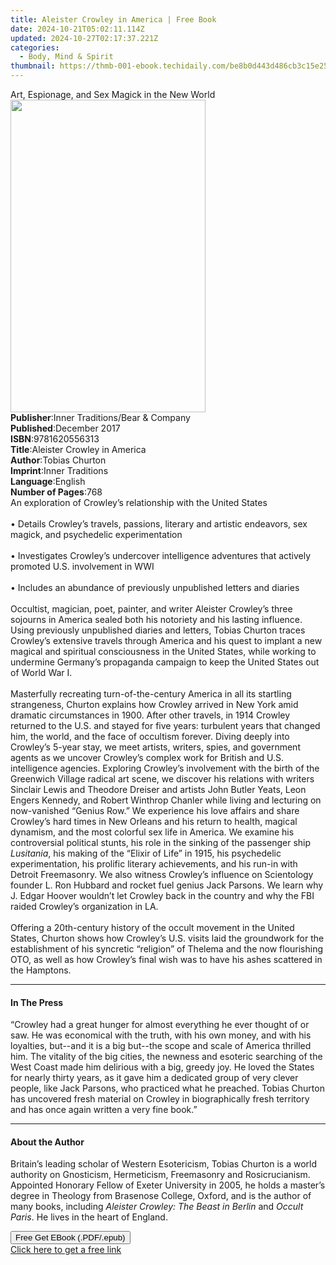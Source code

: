 ```yaml
---
title: Aleister Crowley in America | Free Book
date: 2024-10-21T05:02:11.114Z
updated: 2024-10-27T02:17:37.221Z
categories:
  - Body, Mind & Spirit
thumbnail: https://thmb-001-ebook.techidaily.com/be8b0d443d486cb3c15e258a3ca39cc78b57eb1a83ddfa3b636dbb3283f3cbc7.jpg
---
```

<main id="book-container">
  <div class="flex flex-col">
    <div class="book-brief flex-1 py-6 px-4 sm:p-6 md:py-10 md:px-8">
      <!-- brief-->
      <div class="book-brief-main">
        Art, Espionage, and Sex Magick in the New World
      </div>
    </div>
    <div
      class="book-meta-info flex-1 grid gap-4 col-start-1 col-end-3 row-start-1 sm:mb-6 sm:grid-cols-4 lg:gap-6 lg:col-start-2 lg:row-end-6 lg:row-span-6 lg:mb-0"
    >
      <div
        class="book-meta-info-left place-content-center mt-4 p-4 text-sm leading-6 col-start-2 col-span-2 dark:text-slate-400"
      >
        <img
          class="w-full h-500 object-cover rounded-lg sm:h-255 sm:col-span-2 lg:col-span-full"
          src="https://img-001-ebook.techidaily.com/ea8898917e72655f6fea1bbe6626b35282ea0c251fd0fea9815cd1cf9aef60a9.jpg"
          alt=""
          width="312"
          height="500"
        />
      </div>
      <div
        class="book-meta-info-right mt-2 col-start-1 row-start-2 col-span-3 self-center"
      >
        <!-- meta data  -->
        <div class="flex flex-col px-4 md:px-8">
          <div class="flex-1">
            <strong>Publisher</strong>:<span class="px-2"
              >Inner Traditions/Bear &amp; Company</span
            >
          </div>
          <div class="flex-1">
            <strong>Published</strong>:<span class="px-2">December 2017</span>
          </div>
          <div class="flex-1">
            <strong>ISBN</strong>:<span class="px-2">9781620556313</span>
          </div>
          <div class="flex-1">
            <strong>Title</strong>:<span class="px-2"
              >Aleister Crowley in America</span
            >
          </div>
          <div class="flex-1">
            <strong>Author</strong>:<span class="px-2">Tobias Churton</span>
          </div>
          <div class="flex-1">
            <strong>Imprint</strong>:<span class="px-2">Inner Traditions</span>
          </div>
          <div class="flex-1">
            <strong>Language</strong>:<span class="px-2">English</span>
          </div>
          <div class="flex-1">
            <strong>Number of Pages</strong>:<span class="px-2">768</span>
          </div>
        </div>
      </div>
    </div>
    <div class="book-description flex-1 py-6 px-4 sm:p-6 md:py-10 md:px-8">
      <div class="book-description-main">
        <div accordion-content="" id="description">
          An exploration of Crowley’s relationship with the United States
          <br /><br />• Details Crowley’s travels, passions, literary and
          artistic endeavors, sex magick, and psychedelic experimentation
          <br /><br />• Investigates Crowley’s undercover intelligence
          adventures that actively promoted U.S. involvement in WWI
          <br /><br />• Includes an abundance of previously unpublished letters
          and diaries <br /><br />Occultist, magician, poet, painter, and writer
          Aleister Crowley’s three sojourns in America sealed both his notoriety
          and his lasting influence. Using previously unpublished diaries and
          letters, Tobias Churton traces Crowley’s extensive travels through
          America and his quest to implant a new magical and spiritual
          consciousness in the United States, while working to undermine
          Germany’s propaganda campaign to keep the United States out of World
          War I. <br /><br />Masterfully recreating turn-of-the-century America
          in all its startling strangeness, Churton explains how Crowley arrived
          in New York amid dramatic circumstances in 1900. After other travels,
          in 1914 Crowley returned to the U.S. and stayed for five years:
          turbulent years that changed him, the world, and the face of occultism
          forever. Diving deeply into Crowley’s 5-year stay, we meet artists,
          writers, spies, and government agents as we uncover Crowley’s complex
          work for British and U.S. intelligence agencies. Exploring Crowley’s
          involvement with the birth of the Greenwich Village radical art scene,
          we discover his relations with writers Sinclair Lewis and Theodore
          Dreiser and artists John Butler Yeats, Leon Engers Kennedy, and Robert
          Winthrop Chanler while living and lecturing on now-vanished “Genius
          Row.” We experience his love affairs and share Crowley’s hard times in
          New Orleans and his return to health, magical dynamism, and the most
          colorful sex life in America. We examine his controversial political
          stunts, his role in the sinking of the passenger ship
          <i>Lusitania</i>, his making of the “Elixir of Life” in 1915, his
          psychedelic experimentation, his prolific literary achievements, and
          his run-in with Detroit Freemasonry. We also witness Crowley’s
          influence on Scientology founder L. Ron Hubbard and rocket fuel genius
          Jack Parsons. We learn why J. Edgar Hoover wouldn’t let Crowley back
          in the country and why the FBI raided Crowley’s organization in LA.
          <br /><br />Offering a 20th-century history of the occult movement in
          the United States, Churton shows how Crowley’s U.S. visits laid the
          groundwork for the establishment of his syncretic “religion” of
          Thelema and the now flourishing OTO, as well as how Crowley’s final
          wish was to have his ashes scattered in the Hamptons.
        </div>
        <div class="accordion-fader"></div>
      </div>
    </div>
    <div class="book-excerpts flex-1 py-6 px-4 sm:p-6 md:py-10 md:px-8">
      <!-- excerpts-->
      <div class="book-excerpts-main">
        <hr />
        <h4 class="placeholder placeholder-heading">
          <span>In The Press</span>
        </h4>
        <p>
          “Crowley had a great hunger for almost everything he ever thought of
          or saw. He was economical with the truth, with his own money, and with
          his loyalties, but--and it is a big but--the scope and scale of
          America thrilled him. The vitality of the big cities, the newness and
          esoteric searching of the West Coast made him delirious with a big,
          greedy joy. He loved the States for nearly thirty years, as it gave
          him a dedicated group of very clever people, like Jack Parsons, who
          practiced what he preached. Tobias Churton has uncovered fresh
          material on Crowley in biographically fresh territory and has once
          again written a very fine book.”
        </p>
      </div>
    </div>
    <div class="book-about-author flex-1 py-6 px-4 sm:p-6 md:py-10 md:px-8">
      <!-- about author-->
      <div class="book-main-author-main">
        <hr />
        <h4 class="placeholder placeholder-heading">
          <span>About the Author</span>
        </h4>
        <p>
          Britain’s leading scholar of Western Esotericism, Tobias Churton is a
          world authority on Gnosticism, Hermeticism, Freemasonry and
          Rosicrucianism. Appointed Honorary Fellow of Exeter University in
          2005, he holds a master’s degree in Theology from Brasenose College,
          Oxford, and is the author of many books, including
          <i>Aleister Crowley: The Beast in Berlin</i> and <i>Occult Paris</i>.
          He lives in the heart of England.
        </p>
      </div>
    </div>
    <div class="book-free-get flex-1 py-6 px-4 sm:p-6 md:py-10 md:px-8">
      <button
        id="btn-free-get"
        class="bg-blue-500 hover:bg-blue-700 text-white font-bold py-2 px-4 rounded"
      >
        Free Get EBook (.PDF/.epub)
      </button>
      <div id="countdown-display" class="px-2 text-lg mt-2"></div>
      <a
        id="free-link"
        class="hidden bg-blue-500 hover:bg-blue-700 text-white font-bold py-2 px-4 rounded"
        href="https://www.ebooks.com/en-us/book/95782196/aleister-crowley-in-america/tobias-churton/"
        target="_blank"
        >Click here to get a free link</a
      >
    </div>
    <script>
      let countdownTime = 0;
      let countdownInterval = null;
      document
        .getElementById('btn-free-get')
        .addEventListener('click', startCountdown);
      function startCountdown() {
        countdownTime = new Date().getTime() + 60000 * 3;
        countdownInterval = setInterval(updateCountdown, 1000);
        document.getElementById('btn-free-get').disabled = true;
        document
          .getElementById('btn-free-get')
          .classList.add('bg-gray-500', 'cursor-not-allowed');
      }
      function updateCountdown() {
        let currentTime = new Date().getTime();
        let timeLeft = countdownTime - currentTime;
        let secondsLeft = Math.floor(timeLeft / 1000);
        document.getElementById('countdown-display').innerHTML =
          `Remaining time: ${secondsLeft} seconds.`;
        if (secondsLeft <= 0) {
          clearInterval(countdownInterval);
          document.getElementById('btn-free-get').classList.add('hidden');
          document.getElementById('free-link').classList.remove('hidden');
          document.getElementById('countdown-display').innerHTML = '';
        }
      }
    </script>
  </div>
</main>

<ins class="adsbygoogle"
      style="display:block"
      data-ad-client="ca-pub-7571918770474297"
      data-ad-slot="8358498916"
      data-ad-format="auto"
      data-full-width-responsive="true"></ins>
    